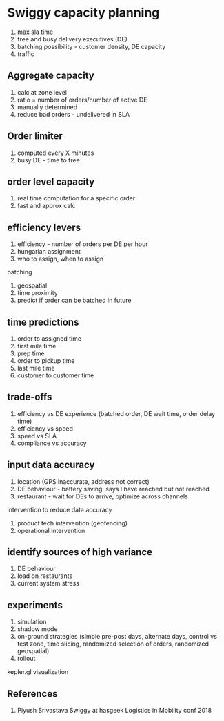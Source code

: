 
# Swiggy capacity planning

1. max sla time
2. free and busy delivery executives (DE)
3. batching possibility - customer density, DE capacity
4. traffic 

## Aggregate capacity
1. calc at zone level
2. ratio = number of orders/number of active DE
3. manually determined
4. reduce bad orders - undelivered in SLA

## Order limiter 
1. computed every X minutes
2. busy DE - time to free

## order level capacity
1. real time computation for a specific order
2. fast and approx calc

## efficiency levers
1. efficiency - number of orders per DE per hour
2. hungarian assignment
3. who to assign, when to assign

batching
1. geospatial
2. time proximity
3. predict if order can be batched in future

## time predictions
1. order to assigned time
2. first mile time
3. prep time
4. order to pickup time
5. last mile time
6. customer to customer time

## trade-offs
1. efficiency vs DE experience (batched order, DE wait time, order delay time)
2. efficiency vs speed
3. speed vs SLA
4. compliance vs accuracy

## input data accuracy
1. location (GPS inaccurate, address not correct)
2. DE behaviour - battery saving, says I have reached but not reached
3. restaurant - wait for DEs to arrive, optimize across channels

intervention to reduce data accuracy
1. product tech intervention (geofencing)
2. operational intervention

## identify sources of high variance
1. DE behaviour
2. load on restaurants
3. current system stress

## experiments
1. simulation
2. shadow mode
3. on-ground strategies (simple pre-post days, alternate days, control vs test zone, time slicing, randomized selection of orders, randomized geospatial)
4. rollout

kepler.gl visualization

## References

1. Piyush Srivastava Swiggy at hasgeek Logistics in Mobility conf 2018

